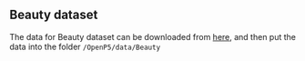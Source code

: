 ## Beauty dataset

The data for Beauty dataset can be downloaded from [here](https://drive.google.com/drive/folders/1cKZwoug46oMZ8Xs3FM3V_jAFzfX0vLR2?usp=drive_link), and then put the data into the folder `/OpenP5/data/Beauty`
